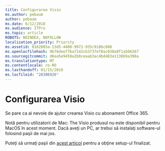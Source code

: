 ```yaml
---
title: Configurarea Visio
ms.author: pebaum
author: pebaum
ms.date: 6/12/2018
ms.audience: ITPro
ms.topic: article
ROBOTS: NOINDEX, NOFOLLOW
localization_priority: Priority
ms.assetid: 0162885a-13d5-4400-9972-935c9186c608
ms.openlocfilehash: 9b76deef7ba7142cb3737ef0ac038a8f1a566267
ms.sourcegitcommit: d6ea5e9458a2b8ceaab3ac4bd483e1130b9a398a
ms.translationtype: MT
ms.contentlocale: ro-RO
ms.lasthandoff: 01/15/2019
ms.locfileid: "28306926"
---
```

# <a name="setting-up-visio"></a>Configurarea Visio

Se pare ca ai nevoie de ajutor crearea Visio cu abonament Office 365.
  
Notă pentru utilizatorii de Mac: The Visio produsul nu este disponibil pentru MacOS în acest moment. Dacă aveţi un PC, ar trebui să instalaţi software-ul folosind paşii de mai jos.
  
Puteţi să urmaţi paşii din [acest articol](https://support.office.com/article/https://support.office.com/article/f98f21e3-aa02-4827-9167-ddab5b025710.aspx) pentru a obţine setup-ul finalizat. 
  

